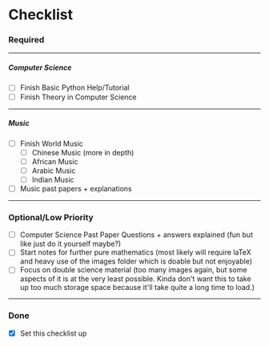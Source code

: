 # Checklist

### Required

---

##### Computer Science

- [ ] Finish Basic Python Help/Tutorial
- [ ] Finish Theory in Computer Science

---

##### Music

- [ ] Finish World Music
  - [ ] Chinese Music (more in depth)
  - [ ] African Music
  - [ ] Arabic Music
  - [ ] Indian Music
- [ ] Music past papers + explanations

---

### Optional/Low Priority

- [ ] Computer Science Past Paper Questions + answers explained (fun but like just do it yourself maybe?)
- [ ] Start notes for further pure mathematics (most likely will require laTeX and heavy use of the images folder which is doable but not enjoyable)
- [ ] Focus on double science material (too many images again, but some aspects of it is at the very least possible. Kinda don't want this to take up too much storage space because it'll take quite a long time to load.)

---

### Done

- [x] Set this checklist up 
